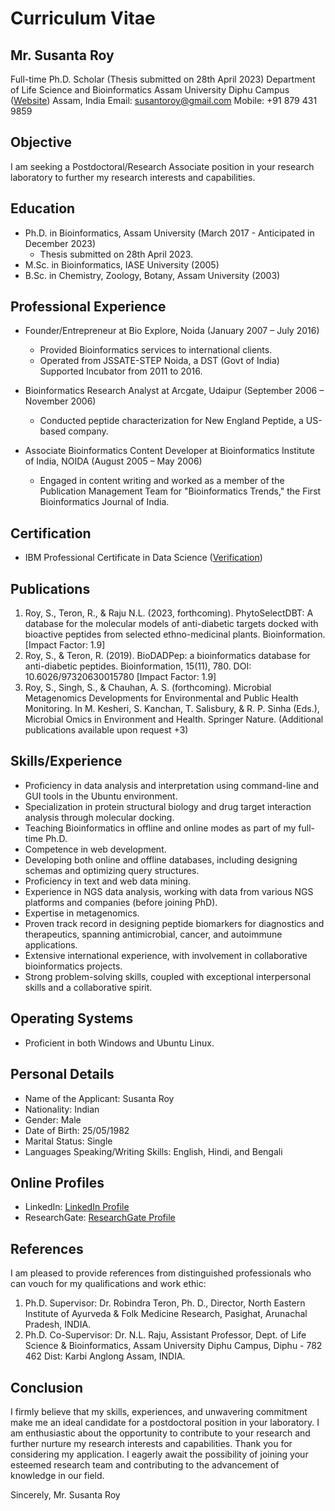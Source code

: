 # Curriculum Vitae
## Mr. Susanta Roy
Full-time Ph.D. Scholar (Thesis submitted on 28th April 2023)
Department of Life Science and Bioinformatics
Assam University Diphu Campus ([Website](http://www.aus.ac.in/))
Assam, India
Email: susantoroy@gmail.com
Mobile: +91 879 431 9859

## Objective
I am seeking a Postdoctoral/Research Associate position in your research laboratory to further my research interests and capabilities.

## Education
- Ph.D. in Bioinformatics, Assam University (March 2017 - Anticipated in December 2023)
  - Thesis submitted on 28th April 2023.
- M.Sc. in Bioinformatics, IASE University (2005)
- B.Sc. in Chemistry, Zoology, Botany, Assam University (2003)

## Professional Experience
- Founder/Entrepreneur at Bio Explore, Noida (January 2007 – July 2016)
  - Provided Bioinformatics services to international clients.
  - Operated from JSSATE-STEP Noida, a DST (Govt of India) Supported Incubator from 2011 to 2016.

- Bioinformatics Research Analyst at Arcgate, Udaipur (September 2006 – November 2006)
  - Conducted peptide characterization for New England Peptide, a US-based company.

- Associate Bioinformatics Content Developer at Bioinformatics Institute of India, NOIDA (August 2005 – May 2006)
  - Engaged in content writing and worked as a member of the Publication Management Team for "Bioinformatics Trends," the First Bioinformatics Journal of India.

## Certification
- IBM Professional Certificate in Data Science ([Verification](https://www.ibm.com/badges/profiles/83a21b40-881c-470d-8e58-16d06ae53f0d))

## Publications
1. Roy, S., Teron, R., & Raju N.L. (2023, forthcoming). PhytoSelectDBT: A database for the molecular models of anti-diabetic targets docked with bioactive peptides from selected ethno-medicinal plants. Bioinformation. [Impact Factor: 1.9]
2. Roy, S., & Teron, R. (2019). BioDADPep: a bioinformatics database for anti-diabetic peptides. Bioinformation, 15(11), 780. DOI: 10.6026/97320630015780 [Impact Factor: 1.9]
3. Roy, S., Singh, S., & Chauhan, A. S. (forthcoming). Microbial Metagenomics Developments for Environmental and Public Health Monitoring. In M. Kesheri, S. Kanchan, T. Salisbury, & R. P. Sinha (Eds.), Microbial Omics in Environment and Health. Springer Nature.
(Additional publications available upon request +3)

## Skills/Experience
- Proficiency in data analysis and interpretation using command-line and GUI tools in the Ubuntu environment.
- Specialization in protein structural biology and drug target interaction analysis through molecular docking.
- Teaching Bioinformatics in offline and online modes as part of my full-time Ph.D.
- Competence in web development.
- Developing both online and offline databases, including designing schemas and optimizing query structures.
- Proficiency in text and web data mining.
- Experience in NGS data analysis, working with data from various NGS platforms and companies (before joining PhD).
- Expertise in metagenomics.
- Proven track record in designing peptide biomarkers for diagnostics and therapeutics, spanning antimicrobial, cancer, and autoimmune applications.
- Extensive international experience, with involvement in collaborative bioinformatics projects.
- Strong problem-solving skills, coupled with exceptional interpersonal skills and a collaborative spirit.

## Operating Systems
- Proficient in both Windows and Ubuntu Linux.

## Personal Details
- Name of the Applicant: Susanta Roy
- Nationality: Indian
- Gender: Male
- Date of Birth: 25/05/1982
- Marital Status: Single
- Languages Speaking/Writing Skills: English, Hindi, and Bengali

## Online Profiles
- LinkedIn: [LinkedIn Profile](https://www.linkedin.com/in/your-linkedin-profile)
- ResearchGate: [ResearchGate Profile](https://www.researchgate.net/profile/your-researchgate-profile)

## References
I am pleased to provide references from distinguished professionals who can vouch for my qualifications and work ethic:
1. Ph.D. Supervisor: Dr. Robindra Teron, Ph. D., Director, North Eastern Institute of Ayurveda & Folk Medicine Research, Pasighat, Arunachal Pradesh, INDIA.
2. Ph.D. Co-Supervisor: Dr. N.L. Raju, Assistant Professor, Dept. of Life Science & Bioinformatics, Assam University Diphu Campus, Diphu - 782 462 Dist: Karbi Anglong Assam, INDIA.

## Conclusion
I firmly believe that my skills, experiences, and unwavering commitment make me an ideal candidate for a postdoctoral position in your laboratory. I am enthusiastic about the opportunity to contribute to your research and further nurture my research interests and capabilities.
Thank you for considering my application. I eagerly await the possibility of joining your esteemed research team and contributing to the advancement of knowledge in our field.

Sincerely,
Mr. Susanta Roy

